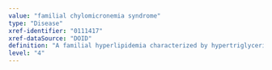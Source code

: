 ```yaml
---
value: "familial chylomicronemia syndrome"
type: "Disease"
xref-identifier: "0111417"
xref-dataSource: "DOID"
definition: "A familial hyperlipidemia characterized by hypertriglyceridemia and fasting chylomicronemia."
level: "4"
---
```

